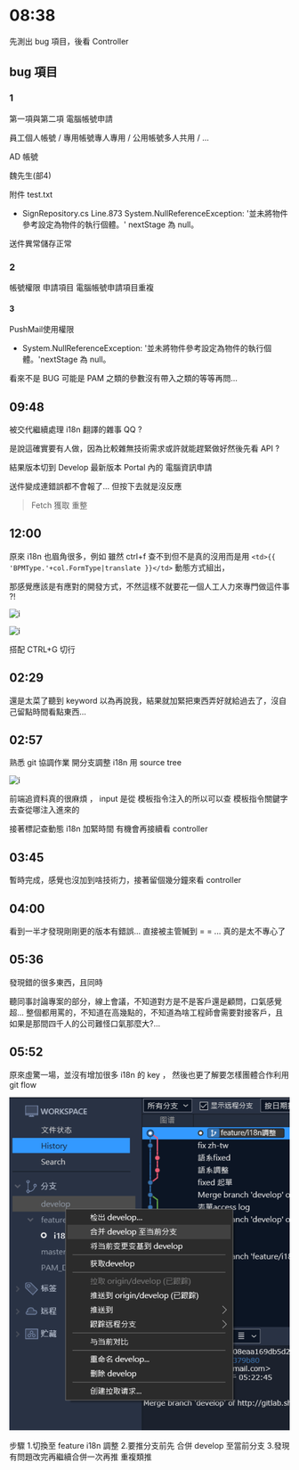 # 08:38

先測出 bug 項目，後看 Controller

## bug 項目

### 1

第一項與第二項 電腦帳號申請

員工個人帳號 / 專用帳號專人專用 / 公用帳號多人共用 / ...

AD 帳號

魏先生(部4)

附件 test.txt

* SignRepository.cs Line.873 System.NullReferenceException: '並未將物件參考設定為物件的執行個體。' nextStage 為 null。

送件異常儲存正常

### 2

帳號權限 申請項目 電腦帳號申請項目重複

#### 3

PushMail使用權限

* System.NullReferenceException: '並未將物件參考設定為物件的執行個體。'nextStage 為 null。

看來不是 BUG 可能是 PAM 之類的參數沒有帶入之類的等等再問...

## 09:48

被交代繼續處理 i18n 翻譯的雜事 QQ ?

是說這確實要有人做，因為比較雜無技術需求或許就能趕緊做好然後先看 API ?

結果版本切到 Develop 最新版本 Portal 內的 電腦資訊申請

送件變成連錯誤都不會報了... 但按下去就是沒反應

> Fetch 獲取 重整

## 12:00

原來 i18n 也眉角很多，例如 雖然 ctrl+f 查不到但不是真的沒用而是用 `<td>{{ 'BPMType.'+col.FormType|translate }}</td>` 動態方式組出，

那感覺應該是有應對的開發方式，不然這樣不就要花一個人工人力來專門做這件事 ?!

![i](../img/i18nreallydothis.png)

![i](../img/i18nreallydothis2.png)

搭配 CTRL+G 切行

## 02:29

還是太菜了聽到 keyword 以為再說我，結果就加緊把東西弄好就給過去了，沒自己留點時間看點東西...

## 02:57

熟悉 git 協調作業 開分支調整 i18n 用 source tree

![i](../img/sourcetree分支.png)

前端追資料真的很麻煩 ， input 是從 模板指令注入的所以可以查 模板指令關鍵字 去查從哪注入進來的

接著標記查動態 i18n 加緊時間 有機會再接續看 controller

## 03:45

暫時完成，感覺也沒加到啥技術力，接著留個幾分鐘來看 controller

## 04:00

看到一半才發現剛剛更的版本有錯誤... 直接被主管贓到 = = ... 真的是太不專心了

## 05:36

發現錯的很多東西，且同時

聽同事討論專案的部分，線上會議，不知道對方是不是客戶還是顧問，口氣感覺超... 整個都用罵的，不知道在高幾點的，不知道為啥工程師會需要對接客戶，且如果是那間四千人的公司難怪口氣那麼大?...

## 05:52

原來虛驚一場，並沒有增加很多 i18n 的 key ， 然後也更了解要怎樣團體合作利用 git flow

![img](/sinda-notes/img/developbranh.png)

步驟 1.切換至 feature i18n 調整  2.要推分支前先 合併 develop 至當前分支 3.發現有問題改完再繼續合併一次再推 重複類推
